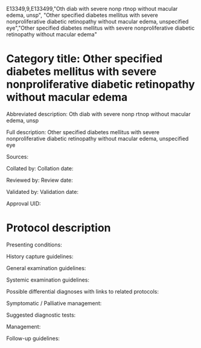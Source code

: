 E13349,9,E133499,"Oth diab with severe nonp rtnop without macular edema, unsp", "Other specified diabetes mellitus with severe nonproliferative diabetic retinopathy without macular edema, unspecified eye","Other specified diabetes mellitus with severe nonproliferative diabetic retinopathy without macular edema"
# Category title: Other specified diabetes mellitus with severe nonproliferative diabetic retinopathy without macular edema

Abbreviated description: Oth diab with severe nonp rtnop without macular edema, unsp

Full description: Other specified diabetes mellitus with severe nonproliferative diabetic retinopathy without macular edema, unspecified eye

Sources:

Collated by:
Collation date:

Reviewed by:
Review date:

Validated by:
Validation date:

Approval UID:

# Protocol description

Presenting conditions:

History capture guidelines:

General examination guidelines:

Systemic examination guidelines:

Possible differential diagnoses with links to related protocols:

Symptomatic / Palliative management:

Suggested diagnostic tests:

Management:

Follow-up guidelines:

